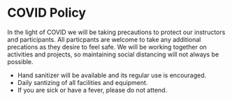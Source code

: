 # COVID Policy

In the light of COVID we will be taking precautions to protect our instructors and participants.
All particpants are welcome to take any additional precations as they desire to feel safe.
We will be working together on activities and projects, so maintaining social distancing will
not always be possible.

* Hand sanitizer will be available and its regular use is encouraged.
* Daily santizing of all facilities and equipment.
* If you are sick or have a fever, please do not attend.